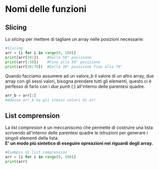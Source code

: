 # Nomi delle funzioni

## Slicing
Lo *slicing* per mettere di tagliare un array nelle posizioni necessarie:<br>
```py
#Slicing
arr = [i for i in range(0, 100)]
print(arr[50:])    #Dalla 50° posizione
print(arr[:50])    #Fino alla 50° posizione
print(arr[30:70])  #Dalla 30° posizione fino alla 70°
```
Quando facciamo assumere ad un valore_b il valore di un altro array, due array con gli sessi valori, bisogna prendere tutti gli elementi, questo ci è perfesso di farlo con i *due punti* (:) all'interno delle parentesi quadre.<br>
```py
arr_b = arr[:]
#Adesso arr_b ha gli stessi valori di arr
```

## List comprension
La *list compresion* è un meccaniscmo che permette di costruire una lista scrivendo all'interno delle parentesi quadre le istruzioni per generare i singoli elementi della lista.<br>
**E' un modo più sintetico di eseguire opreazioni nei riguardi degli array.**<br>
```py
#Esempio di list comprension
arr = [i for i in range(0, 100)]
print(arr)
```
